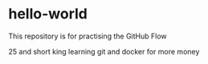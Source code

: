 # hello-world
This repository is for practising the GitHub Flow

25 and short king learning git and docker for more money
